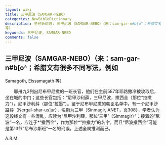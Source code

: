 ```yaml
---
layout: wiki
title: 三甲尼波（SAMGAR-NEBO）
categories: NewBibleDictionary
description: 圣经新词典: 三甲尼波（SAMGAR-NEBO）（来：sam-gar-n#b[o^；希腊文有很多不同写法，例如 Samagoth, Eissamagath
等）
keywords: 三甲尼波, SAMGAR-NEBO
comments: false
---
```


## 三甲尼波（SAMGAR-NEBO）（来：sam-gar-n#b[o^；希腊文有很多不同写法，例如

Samagoth, Eissamagath 等）

　　耶卅九3列出尼布甲尼撒的一班长官，他们在主前587年耶路撒冷被攻取后，坐在城的中门；这些长官包括：“尼甲沙利薛，三甲尼波，撒西金（那位“拉撒力”），尼甲沙利薛（那位“拉墨”）。鉴于尼布甲尼撒的朝臣名单中，有一个尼甲沙路薛（Nergal-shar-us]ur），名衔为三甲（Sinmagir, ANET，页308），学者认为这段经文有一些混乱，应读为“尼甲沙利薛，那位‘三甲’（Simmagir）”；接着的“尼波”一名，应连于*“撒西金”，作为那位*“拉撒力”的名字，而且“尼波撒西金”可能是第13节“尼布沙斯班”一名的讹误。上述全属推测而已。

A.R.M.








